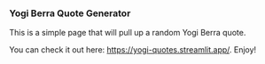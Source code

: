 ### Yogi Berra Quote Generator

This is a simple page that will pull up a random Yogi Berra quote. 

You can check it out here: https://yogi-quotes.streamlit.app/. Enjoy!